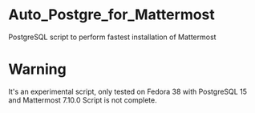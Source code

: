 # Auto_Postgre_for_Mattermost
PostgreSQL script to perform fastest installation of Mattermost 


# Warning

It's an experimental script, only tested on Fedora 38 with PostgreSQL 15 and Mattermost 7.10.0
Script is not complete.
